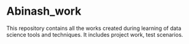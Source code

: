 # Abinash_work
This repository contains all the works created during learning of data science tools and techniques. It includes project work, test scenarios.
